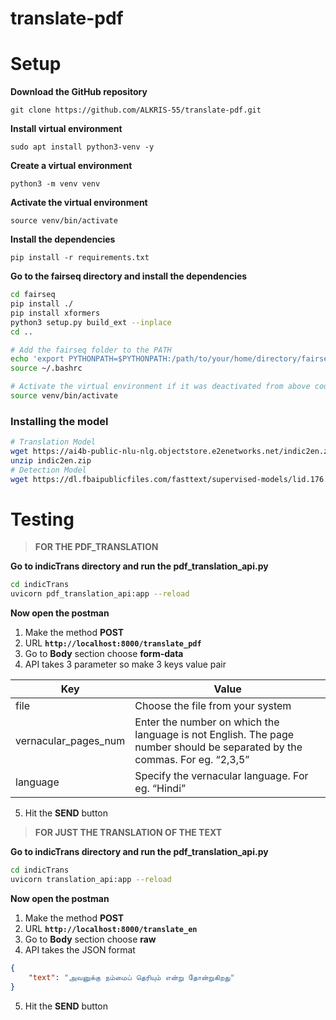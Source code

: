 # translate-pdf
# Setup

**Download the GitHub repository**

`git clone https://github.com/ALKRIS-55/translate-pdf.git`

**Install virtual environment**

`sudo apt install python3-venv -y`

**Create a virtual environment**

`python3 -m venv venv`

**Activate the virtual environment**

`source venv/bin/activate`

**Install the dependencies**

`pip install -r requirements.txt`

**Go to the fairseq directory and install the dependencies**

```bash
cd fairseq
pip install ./
pip install xformers
python3 setup.py build_ext --inplace
cd ..

# Add the fairseq folder to the PATH
echo 'export PYTHONPATH=$PYTHONPATH:/path/to/your/home/directory/fairseq/' >> ~/.bashrc
source ~/.bashrc

# Activate the virtual environment if it was deactivated from above code
source venv/bin/activate
```

### **Installing the model**

```bash
# Translation Model
wget https://ai4b-public-nlu-nlg.objectstore.e2enetworks.net/indic2en.zip
unzip indic2en.zip
# Detection Model
wget https://dl.fbaipublicfiles.com/fasttext/supervised-models/lid.176.bin
```

# **Testing**

> **FOR THE PDF_TRANSLATION**

**Go to indicTrans directory and run the pdf_translation_api.py**

```bash
cd indicTrans
uvicorn pdf_translation_api:app --reload

```

**Now open the postman**  

1. Make the method **POST** 
2. URL **`http://localhost:8000/translate_pdf`**
3. Go to **Body** section choose **form-data**
4. API takes 3 parameter so make 3 keys value pair 

| Key | Value |
| --- | --- |
| file | Choose the file from your system |
| vernacular_pages_num | Enter the number on which the language is not English. The page number should be separated by the commas. For eg. “2,3,5” |
| language | Specify the vernacular language. For eg. “Hindi”  |
5. Hit the **SEND** button

> **FOR JUST THE TRANSLATION OF THE TEXT**

**Go to indicTrans directory and run the pdf_translation_api.py**

```bash
cd indicTrans
uvicorn translation_api:app --reload

```

**Now open the postman**  

1. Make the method **POST** 
2. URL **`http://localhost:8000/translate_en`**
3. Go to **Body** section choose **raw**
4. API takes the JSON format

```json
{
    "text": "அவனுக்கு நம்மைப் தெரியும் என்று தோன்றுகிறது"
}
```
5. Hit the **SEND** button
